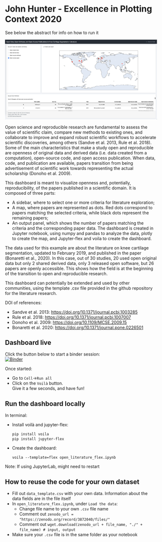 # John Hunter - Excellence in Plotting Context 2020  

See below the abstract for info on how to run it

![](viz_hunter.png) 



Open science and reproducible research are fundamental to assess the value of scientific claim, compare new methods to existing ones, and collaborate to improve and expand robust scientific workflows to accelerate scientific discoveries, among others (Sandve et al. 2013, Rule et al. 2018). Some of the main characteristics that make a study open and reproducible are openness of original data and derived data (i.e. data created from a computation), open-source code, and open access publication. When data, code, and publication are available, papers transition from being advertisement of scientific work towards representing the actual scholarship (Donoho et al. 2009). 
 
This dashboard is meant to visualize openness and, potentially, reproducibility, of the papers published in a scientific domain. It is composed of three parts: 
-	A sidebar, where to select one or more criteria for literature exploration;
-	A map, where papers are represented as dots. Red dots correspond to papers matching the selected criteria, while black dots represent the remaining papers;
-	An output panel, which shows the number of papers matching the criteria and the corresponding paper data.
The dashboard is created in Jupyter notebook, using numpy and pandas to analyze the data, plotly to create the map, and Jupyter-flex and voila to create the dashboard. 

The data used for this example are about the literature on knee cartilage segmentation, updated to February 2019, and published in the paper (Bonaretti et al., 2020). In this case, out of 30 studies, 20 used open original data but only 2 shared derived data, only 3 released open software, but 26 papers are openly accessible. This shows how the field is at the beginning of the transition to open and reproducible research.

This dashboard can potentially be extended and used by other communities, using the template .csv file provided in the github repository for the literature research. 

DOI of references:  
- Sandve et al. 2013: https://doi.org/10.1371/journal.pcbi.1003285  
- Rule et al. 2018: https://doi.org/10.1371/journal.pcbi.1007007  
- Donoho et al. 2009: https://doi.org/10.1109/MCSE.2009.15  
- Bonaretti et al. 2020: https://doi.org/10.1371/journal.pone.0226501  

## Dashboard live
Click the button below to start a binder session:  
[![Binder](https://mybinder.org/badge_logo.svg)](https://mybinder.org/v2/gh/sbonaretti/Hunter_viz_2020/master?filepath=open_literature_flex.ipynb)

Once started:
- Go to `Cell`->`Run all`
- Click on the `Voilà` button.  
Give it a few seconds, and have fun!

## Run the dashboard locally 
In terminal:
- Install voilà and jupyter-flex:  
  ```
  pip install voila
  pip install jupyter-flex
  ```
- Create the dashboard:
  ```
  voila --template=flex open_literature_flex.ipynb 
  ```
Note: If using JupyterLab, might need to restart
  
## How to reuse the code for your own dataset
- Fill out `data_template.csv` with your own data. Information about the data fields are in the file itself  
- In `open_literature_flex.ipynb`, under `Load the data`:
  - Change file name to your own `.csv` file name  
  - Comment out `zenodo_url = "https://zenodo.org/record/3872040/files/"`
  - Comment out `wget.download(zenodo_url + file_name, "./" + file_name) # input, output`
- Make sure your `.csv` file is in the same folder as your notebook


